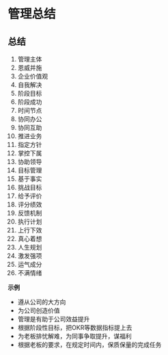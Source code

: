 # 管理总结

## 总结
1. 管理主体
2. 恩威并施
3. 企业价值观
4. 自我解决
5. 阶段目标
6. 阶段成功
7. 时间节点
8. 协同办公
9. 协同互助
10. 推进业务
11. 指定方针
12. 掌控下属
13. 协助领导
14. 目标管理
15. 基于事实
16. 挑战目标
17. 给予评价
18. 评分绩效
19. 反馈机制
20. 执行计划
21. 上行下效
22. 真心着想
23. 人生规划
24. 激发强项
25. 运气成分    
26. 不满情绪

**示例**

- 遵从公司的大方向
- 为公司创造价值
- 管理是有助于公司效益提升
- 根据阶段性目标，把OKR等数据指标提上去
- 为老板排忧解难，为同事争取提升，谋福利
- 根据老板的要求，在规定时间内，保质保量的完成任务